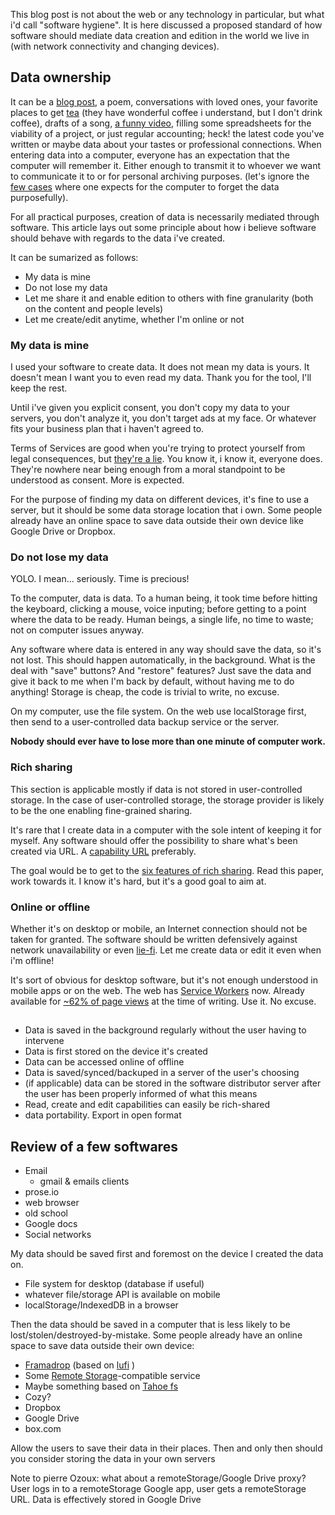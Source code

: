 
This blog post is not about the web or any technology in particular, but what i'd call "software hygiene". It is here discussed a proposed standard of how software should mediate data creation and edition in the world we live in (with network connectivity and changing devices).


## Data ownership

It can be a [blog post](https://github.com/DavidBruant/writings/blob/gh-pages/_posts/2016-12-18-building-software-for-data-ownership.md), a poem, conversations with loved ones, your favorite places to get [tea](http://verdenero.fr/) (they have wonderful coffee i understand, but I don't drink coffee), drafts of a song, [a funny video](https://www.youtube.com/watch?v=vIV6MU4Yqek), filling some spreadsheets for the viability of a project, or just regular accounting; heck! the latest code you've written or maybe data about your tastes or professional connections.
When entering data into a computer, everyone has an expectation that the computer will remember it. Either enough to transmit it to whoever we want to communicate it to or for personal archiving purposes. (let's ignore the [few cases](https://whispersystems.org/blog/disappearing-messages/) where one expects for the computer to forget the data purposefully).

For all practical purposes, creation of data is necessarily mediated through software. This article lays out some principle about how i believe software should behave with regards to the data i've created.

It can be sumarized as follows:
* My data is mine
* Do not lose my data
* Let me share it and enable edition to others with fine granularity (both on the content and people levels)
* Let me create/edit anytime, whether I'm online or not


### My data is mine

I used your software to create data. It does not mean my data is yours. It doesn't mean I want you to even read my data. Thank you for the tool, I'll keep the rest.

Until i've given you explicit consent, you don't copy my data to your servers, you don't analyze it, you don't target ads at my face. Or whatever fits your business plan that i haven't agreed to.

Terms of Services are good when you're trying to protect yourself from legal consequences, but [they're a lie](https://tosdr.org/). You know it, i know it, everyone does. They're nowhere near being enough from a moral standpoint to be understood as consent. More is expected.

For the purpose of finding my data on different devices, it's fine to use a server, but it should be some data storage location that i own. Some people already have an online space to save data outside their own device like Google Drive or Dropbox.


### Do not lose my data

YOLO. I mean... seriously. Time is precious!

To the computer, data is data. To a human being, it took time before hitting the keyboard, clicking a mouse, voice inputing; before getting to a point where the data to be ready. Human beings, a single life, no time to waste; not on computer issues anyway.

Any software where data is entered in any way should save the data, so it's not lost. This should happen automatically, in the background. What is the deal with "save" buttons? And "restore" features? Just save the data and give it back to me when I'm back by default, without having me to do anything! Storage is cheap, the code is trivial to write, no excuse.

On my computer, use the file system. On the web use localStorage first, then send to a user-controlled data backup service or the server.

**Nobody should ever have to lose more than one minute of computer work.** 


### Rich sharing

This section is applicable mostly if data is not stored in user-controlled storage. In the case of user-controlled storage, the storage provider is likely to be the one enabling fine-grained sharing.

It's rare that I create data in a computer with the sole intent of keeping it for myself. Any software should offer the possibility to share what's been created via URL. A [capability URL](https://w3ctag.github.io/capability-urls/) preferably.

The goal would be to get to the [six features of rich sharing](http://www.hpl.hp.com/techreports/2009/HPL-2009-169.pdf). Read this paper, work towards it. I know it's hard, but it's a good goal to aim at.


### Online or offline

Whether it's on desktop or mobile, an Internet connection should not be taken for granted. The software should be written defensively against network unavailability or even [lie-fi](https://www.urbandictionary.com/define.php?term=lie-fi). Let me create data or edit it even when i'm offline!

It's sort of obvious for desktop software, but it's not enough understood in mobile apps or on the web. The web has [Service Workers](https://developer.mozilla.org/en-US/docs/Web/API/ServiceWorker) now. Already available for [~62% of page views](http://caniuse.com/#search=service) at the time of writing. Use it. No excuse.


## 

* Data is saved in the background regularly without the user having to intervene
* Data is first stored on the device it's created
* Data can be accessed online of offline
* Data is saved/synced/backuped in a server of the user's choosing
* (if applicable) data can be stored in the software distributor server after the user has been properly informed of what this means
* Read, create and edit capabilities can easily be rich-shared 
* data portability. Export in open format



## Review of a few softwares

* Email
	* gmail & emails clients
* prose.io
* web browser
* old school 
* Google docs
* Social networks



My data should be saved first and foremost on the device I created the data on.
* File system for desktop (database if useful)
* whatever file/storage API is available on mobile
* localStorage/IndexedDB in a browser

Then the data should be saved in a computer that is less likely to be lost/stolen/destroyed-by-mistake. Some people already have an online space to save data outside their own device:
* [Framadrop](https://framadrop.org/) (based on [lufi](https://framagit.org/luc/lufi) )
* Some [Remote Storage](https://remotestorage.io/)-compatible service
* Maybe something based on [Tahoe fs](https://tahoe-lafs.org/trac/tahoe-lafs)
* Cozy?
* Dropbox
* Google Drive
* box.com

Allow the users to save their data in their places. Then and only then should you consider storing the data in your own servers 






Note to pierre Ozoux: what about a remoteStorage/Google Drive proxy?
User logs in to a remoteStorage Google app, user gets a remoteStorage URL. Data is effectively stored in Google Drive
